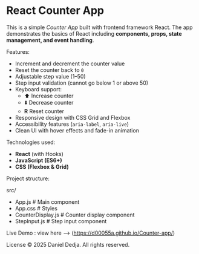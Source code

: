 # React Counter App

This is a simple *Counter App* built with frontend framework React.
The app demonstrates the basics of React including **components, props, state management, and event handling**.

Features:

- Increment and decrement the counter value
- Reset the counter back to `0`
- Adjustable step value (1–50)
- Step input validation (cannot go below 1 or above 50)
- Keyboard support:
  - ⬆️ Increase counter
  - ⬇️ Decrease counter
  - **R** Reset counter
- Responsive design with CSS Grid and Flexbox
- Accessibility features (`aria-label`, `aria-live`)
- Clean UI with hover effects and fade-in animation

Technologies used:

- **React** (with Hooks)
- **JavaScript (ES6+)**
- **CSS (Flexbox & Grid)**

Project structure:

src/
- App.js # Main component
- App.css # Styles
- CounterDisplay.js # Counter display component
- StepInput.js # Step input component


Live Demo : view here --> (https://d00055a.github.io/Counter-app/)


License © 2025 Daniel Dedja. All rights reserved.
